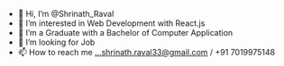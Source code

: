 - 👋 Hi, I’m @Shrinath_Raval
- 👀 I’m interested in Web Development with React.js
- 🌱 I’m a Graduate with a Bachelor of Computer Application
- 💞️ I’m looking for Job 
- 📫 How to reach me ...shrinath.raval33@gmail.com / +91 7019975148

<!---
Shrinath33/Shrinath33 is a ✨ special ✨ repository because its `README.md` (this file) appears on your GitHub profile.
You can click the Preview link to take a look at your changes.
--->

